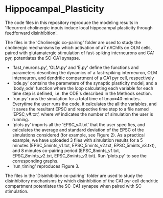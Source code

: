 # Hippocampal_Plasticity

The code files in this repository reproduce the modeling results in 'Recurrent cholinergic inputs induce local hippocampal plasticity through feedforward disinhibition'.

The files in the 'Cholinergic co-pairing' folder are used to study the cholinergic mechanisms by which activation of a7 nAChRs on OLM cells, paired with glutamatergic stimulation of fast-spiking interneurons and CA1 pyr, potentiates the SC-CA1 synapse. 
- ‘fast_neurons.py’, ‘OLM.py’ and ‘E.py' define the functions and parameters describing the dynamics of a fast-spiking interneuron, OLM interneuron, and dendritic compartment of a CA1 pyr cell, respectively
- 'ode.py' contains the parameters of the synaptic plasticity model, and a 'body_ode' function where the loop calculating each variable for each time step is defined, i.e. the ODE's described in the Methods section.
- 'run.py' runs the simulation for a total time of tmax=40 minutes. Everytime the user runs the code, it calculates the all the variables, and it saves the resultant EPSC and respective time step to a file named ‘EPSC_v#.txt’, where v# indicates the number of simulation the user is running.
- 'plots.py' imports all the 'EPSC_v#.txt' that the user specifies, and calculates the average and standard deviation of the EPSC of the simulations considered (for example, see Figure 2). As a practical example, we have uploaded 3 files with simulation results for a 5 minutes (EPSC_5mints_v1.txt, EPSC_5mints_v2.txt, EPSC_5mints_v3.txt), and 8 minutes co-pairing period (EPSC_8mints_v1.txt, EPSC_8mints_v2.txt, EPSC_8mints_v3.txt). Run 'plots.py' to see the corresponding graphs.
- 'run_timing' reproduces Figure 3.

The files in the 'Disinhibition co-pairing' folder are used to study the disinhibitory mechanisms by which disinhibition of the CA1 pyr cell dendritic compartment potentiates the SC-CA1 synapse when paired with SC stimulation.
